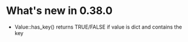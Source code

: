 # What's new in 0.38.0

* Value::has_key() returns TRUE/FALSE if value is dict and contains the key
